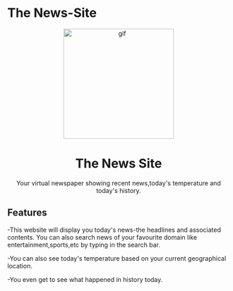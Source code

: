 # The News-Site
<p align="center">
 <img src="https://mediaengagement.org/wp-content/uploads/2014/04/News_Site-600x398.jpg" alt="gif" height="250" width="250">  
</p>

 <h1 align="center"> The News Site</h1>

<p align="center">Your virtual newspaper showing recent news,today's temperature and today's history.</p>
<p align="center">

## Features
-This website will display you today's news-the headlines and associated contents. You can also search news of your favourite domain like entertainment,sports,etc by typing in the search bar.

-You can also see today's temperature based on your current geographical location.

-You even get to see what happened in history today.


